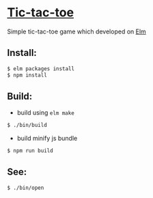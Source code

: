 # [Tic-tac-toe](http://a-gambit.github.io/elm-tic-tac-toe/)
Simple tic-tac-toe game which developed on [Elm](http://elm-lang.org/)

## Install: 

``` bash
$ elm packages install
$ npm install
```

## Build:

* build using `elm make`
``` bash
$ ./bin/build
```

* build minify js bundle
``` bash
$ npm run build
```

## See:

``` bash
$ ./bin/open
```
